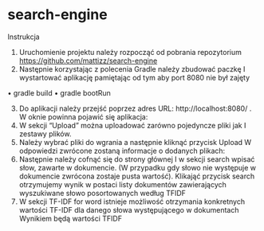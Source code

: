 # search-engine

Instrukcja

1.  Uruchomienie projektu należy rozpocząć od pobrania repozytorium https://github.com/mattizz/search-engine
2. Następnie korzystając z polecenia Gradle należy zbudować paczkę I wystartować aplikację pamiętając od tym aby port 8080 nie był zajęty

•	gradle build
•	gradle bootRun

3. Do aplikacji należy przejść poprzez adres URL: http://localhost:8080/ . W oknie powinna pojawić się aplikacja:
4. W sekcji “Upload” można uploadować zarówno pojedyncze pliki jak I zestawy plików.
5. Należy wybrać pliki do wgrania a następnie kliknąć przycisk Upload
   W odpowiedzi zwrócone zostaną informacje o dodanych plikach:
6. Następnie należy cofnąć się do strony głównej I w sekcji search wpisać słow, zawarte w dokumencie. (W przypadku gdy słowo nie występuje w dokumencie zwrócona zostaje pusta wartość).
   Klikająć przycisk search otrzymujemy wynik w postaci listy dokumentów zawierających wyszukiwane słowo posortowanych według TFIDF
7. W sekcji TF-IDF for word istnieje możliwość otrzymania konkretnych wartości TF-IDF dla danego słowa występującego w dokumentach
   Wynikiem będą wartości TFIDF
